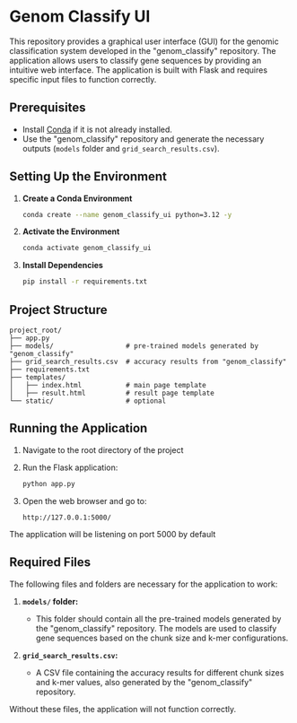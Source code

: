 # Genom Classify UI

This repository provides a graphical user interface (GUI) for the genomic classification system developed in the "genom_classify" repository. The application allows users to classify gene sequences by providing an intuitive web interface. The application is built with Flask and requires specific input files to function correctly.

## Prerequisites
- Install [Conda](https://docs.conda.io/en/latest/miniconda.html) if it is not already installed.
- Use the "genom_classify" repository and generate the necessary outputs (`models` folder and `grid_search_results.csv`).

## Setting Up the Environment

1. **Create a Conda Environment**
   ```bash
   conda create --name genom_classify_ui python=3.12 -y
   ```

2. **Activate the Environment**
   ```bash
   conda activate genom_classify_ui
   ```

3. **Install Dependencies**
   ```bash
   pip install -r requirements.txt
   ```

## Project Structure


```
project_root/
├── app.py
├── models/                  # pre-trained models generated by "genom_classify"
├── grid_search_results.csv  # accuracy results from "genom_classify"
├── requirements.txt
├── templates/
│   ├── index.html           # main page template
│   ├── result.html          # result page template
└── static/                  # optional
```

## Running the Application

1. Navigate to the root directory of the project

2. Run the Flask application:
   ```bash
   python app.py
   ```

3. Open the web browser and go to:
   ```
   http://127.0.0.1:5000/
   ```

The application will be listening on port 5000 by default

## Required Files

The following files and folders are necessary for the application to work:

1. **`models/` folder:**
   - This folder should contain all the pre-trained models generated by the "genom_classify" repository. The models are used to classify gene sequences based on the chunk size and k-mer configurations.

2. **`grid_search_results.csv`:**
   - A CSV file containing the accuracy results for different chunk sizes and k-mer values, also generated by the "genom_classify" repository.

Without these files, the application will not function correctly.


